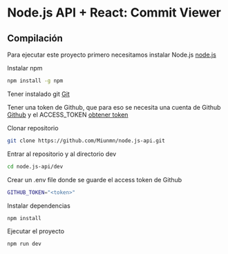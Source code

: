 # Node.js API + React: Commit Viewer


## Compilación
Para ejecutar este proyecto primero necesitamos instalar Node.js
[node.js](https://nodejs.org/es/download/)

Instalar npm 
``` bash
npm install -g npm
```

Tener instalado git [Git](https://git-scm.com)

Tener una token de Github, que para eso se necesita una cuenta de Github 
[Github](https://github.com) y el ACCESS_TOKEN [obtener token](https://docs.github.com/es/authentication/keeping-your-account-and-data-secure/creating-a-personal-access-token)

Clonar repositorio 
``` bash
git clone https://github.com/Miunmn/node.js-api.git
```
Entrar al repositorio y al directorio dev

``` bash
cd node.js-api/dev
```

Crear un .env file donde se guarde el access token de Github
``` bash
GITHUB_TOKEN="<token>"

```
Instalar dependencias 
``` bash
npm install
```

Ejecutar el proyecto

```bash
npm run dev
```

